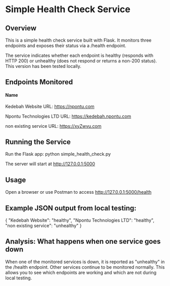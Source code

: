 # Simple Health Check Service

## Overview

This is a simple health check service built with Flask. It monitors three endpoints and exposes their status via a /health endpoint.

The service indicates whether each endpoint is healthy (responds with HTTP 200) or unhealthy (does not respond or returns a non-200 status). This version has been tested locally.

## Endpoints Monitored

#### Name                                            
Kedebah Website                 URL: https://npontu.com

Npontu Technologies LTD         URL: https://kedebah.npontu.com

non existing service            URL: https://xyZwvu.com

## Running the Service
Run the Flask app: python simple_health_check.py

The server will start at http://127.0.0.1:5000

## Usage
Open a browser or use Postman to access http://127.0.0.1:5000/health

## Example JSON output from local testing:

{
  "Kedebah Website": "healthy",
  "Npontu Technologies LTD": "healthy",
  "non existing service": "unhealthy"
}

## Analysis: What happens when one service goes down
When one of the monitored services is down, it is reported as "unhealthy" in the /health endpoint. Other services continue to be monitored normally. This allows you to see which endpoints are working and which are not during local testing.
